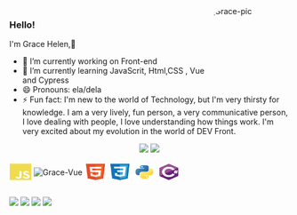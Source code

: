 <div>
<img align="right" alt="Grace-pic" height="150px"  width="150px"style="border-radius:50px;" 
     src="https://user-images.githubusercontent.com/83483381/159090379-6c1c8295-95e8-4c1d-80a8-b15658591e96.png">
</div>

### Hello!
I'm Grace Helen,👋

- 🔭 I’m currently working on Front-end
- 🌱 I’m currently learning JavaScrit, Html,CSS , Vue and  Cypress
- 😄 Pronouns: ela/dela
- ⚡ Fun fact: I'm new to the world of Technology, but I'm very thirsty for knowledge.
I am a very lively, fun person, a very communicative person, I love dealing with people, I love understanding how things work.
I'm very excited about my evolution in the world of DEV Front.

<div align="center">
  <img height="180em" src="https://github-readme-stats.vercel.app/api?username=GraceHelenRamos&show_icons=true&theme=dracula&include_all_commits=true&count_private=true"/>
  <img height="180em" src="https://github-readme-stats.vercel.app/api/top-langs/?username=GraceHelenRamos&layout=compact&langs_count=7&theme=dracula"/>
</div>
<div style="display: inline_block"><br>
  <img align="center" alt="Grace-Js" height="30" width="40" src="https://raw.githubusercontent.com/devicons/devicon/master/icons/javascript/javascript-plain.svg">
  <img align="center" alt="Grace-Vue" height="30" width="40" src="https://cdn.jsdelivr.net/gh/devicons/devicon/icons/vuejs/vuejs-original.svg">
  <img align="center" alt="Grace-HTML" height="30" width="40" src="https://raw.githubusercontent.com/devicons/devicon/master/icons/html5/html5-original.svg">
  <img align="center" alt="Grace-CSS" height="30" width="40" src="https://raw.githubusercontent.com/devicons/devicon/master/icons/css3/css3-original.svg">
  <img align="center" alt="Grace-Python" height="30" width="40" src="https://raw.githubusercontent.com/devicons/devicon/master/icons/python/python-original.svg">
  <img align="center" alt="Grace-Csharp" height="30" width="40" src="https://raw.githubusercontent.com/devicons/devicon/master/icons/csharp/csharp-original.svg">
</div>
  
  ##
 
<div> 
  <a href="https://instagram.com/gracehelers" target="_blank"><img src="https://img.shields.io/badge/-Instagram-%23E4405F?style=for-the-badge&logo=instagram&logoColor=white" target="_blank"></a>
 <a href="https://discord.gg/FwN8m9HF" target="_blank"><img src="https://img.shields.io/badge/Discord-7289DA?style=for-the-badge&logo=discord&logoColor=white" target="_blank"></a> 
  <a href = "mailto:helen.grace2704@gmail.com"><img src="https://img.shields.io/badge/-Gmail-%23333?style=for-the-badge&logo=gmail&logoColor=white" target="_blank"></a>
  <a href="https://www.linkedin.com/in/grace-helen-616090157/" target="_blank"><img src="https://img.shields.io/badge/-LinkedIn-%230077B5?style=for-the-badge&logo=linkedin&logoColor=white" target="_blank"></a> 
</div>




